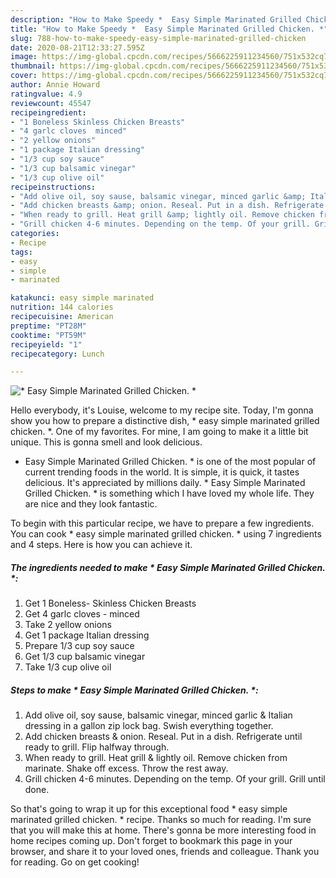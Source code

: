 ```yaml
---
description: "How to Make Speedy *  Easy Simple Marinated Grilled Chicken. *"
title: "How to Make Speedy *  Easy Simple Marinated Grilled Chicken. *"
slug: 788-how-to-make-speedy-easy-simple-marinated-grilled-chicken
date: 2020-08-21T12:33:27.595Z
image: https://img-global.cpcdn.com/recipes/5666225911234560/751x532cq70/easy-simple-marinated-grilled-chicken-recipe-main-photo.jpg
thumbnail: https://img-global.cpcdn.com/recipes/5666225911234560/751x532cq70/easy-simple-marinated-grilled-chicken-recipe-main-photo.jpg
cover: https://img-global.cpcdn.com/recipes/5666225911234560/751x532cq70/easy-simple-marinated-grilled-chicken-recipe-main-photo.jpg
author: Annie Howard
ratingvalue: 4.9
reviewcount: 45547
recipeingredient:
- "1 Boneless Skinless Chicken Breasts"
- "4 garlc cloves  minced"
- "2 yellow onions"
- "1 package Italian dressing"
- "1/3 cup soy sauce"
- "1/3 cup balsamic vinegar"
- "1/3 cup olive oil"
recipeinstructions:
- "Add olive oil, soy sause, balsamic vinegar, minced garlic &amp; Italian dressing in a gallon zip lock bag. Swish everything together."
- "Add chicken breasts &amp; onion. Reseal. Put in a dish. Refrigerate until ready to grill. Flip halfway through."
- "When ready to grill. Heat grill &amp; lightly oil. Remove chicken from marinate. Shake off excess. Throw the rest away."
- "Grill chicken 4-6 minutes. Depending on the temp. Of your grill. Grill until done."
categories:
- Recipe
tags:
- easy
- simple
- marinated

katakunci: easy simple marinated 
nutrition: 144 calories
recipecuisine: American
preptime: "PT28M"
cooktime: "PT59M"
recipeyield: "1"
recipecategory: Lunch

---
```



![*  Easy Simple Marinated Grilled Chicken. *](https://img-global.cpcdn.com/recipes/5666225911234560/751x532cq70/easy-simple-marinated-grilled-chicken-recipe-main-photo.jpg)

Hello everybody, it's Louise, welcome to my recipe site. Today, I'm gonna show you how to prepare a distinctive dish, *  easy simple marinated grilled chicken. *. One of my favorites. For mine, I am going to make it a little bit unique. This is gonna smell and look delicious.

*  Easy Simple Marinated Grilled Chicken. * is one of the most popular of current trending foods in the world. It is simple, it is quick, it tastes delicious. It's appreciated by millions daily. *  Easy Simple Marinated Grilled Chicken. * is something which I have loved my whole life. They are nice and they look fantastic.




To begin with this particular recipe, we have to prepare a few ingredients. You can cook *  easy simple marinated grilled chicken. * using 7 ingredients and 4 steps. Here is how you can achieve it.

<!--inarticleads1-->

##### The ingredients needed to make *  Easy Simple Marinated Grilled Chicken. *:

1. Get 1 Boneless- Skinless Chicken Breasts
1. Get 4 garlc cloves - minced
1. Take 2 yellow onions
1. Get 1 package Italian dressing
1. Prepare 1/3 cup soy sauce
1. Get 1/3 cup balsamic vinegar
1. Take 1/3 cup olive oil




<!--inarticleads2-->

##### Steps to make *  Easy Simple Marinated Grilled Chicken. *:

1. Add olive oil, soy sause, balsamic vinegar, minced garlic &amp; Italian dressing in a gallon zip lock bag. Swish everything together.
1. Add chicken breasts &amp; onion. Reseal. Put in a dish. Refrigerate until ready to grill. Flip halfway through.
1. When ready to grill. Heat grill &amp; lightly oil. Remove chicken from marinate. Shake off excess. Throw the rest away.
1. Grill chicken 4-6 minutes. Depending on the temp. Of your grill. Grill until done.




So that's going to wrap it up for this exceptional food *  easy simple marinated grilled chicken. * recipe. Thanks so much for reading. I'm sure that you will make this at home. There's gonna be more interesting food in home recipes coming up. Don't forget to bookmark this page in your browser, and share it to your loved ones, friends and colleague. Thank you for reading. Go on get cooking!
